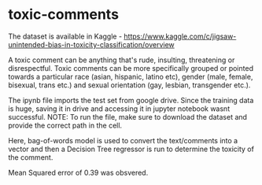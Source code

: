 # toxic-comments

The dataset is available in Kaggle - https://www.kaggle.com/c/jigsaw-unintended-bias-in-toxicity-classification/overview

A toxic comment can be anything that's rude, insulting, threatening or disrespectful. Toxic comments can be more specifically grouped or pointed towards a particular race (asian, hispanic, latino etc), gender (male, female, bisexual, trans etc.) and sexual orientation (gay, lesbian, transgender etc.).

The ipynb file imports the test set from google drive. Since the training data is huge, saving it in drive and accessing it in jupyter notebook wasnt successful. NOTE: To run the file, make sure to download the dataset and provide the correct path in the cell.

Here, bag-of-words model is used to convert the text/comments into a vector and then a Decision Tree regressor is run to determine the toxicity of the comment.

Mean Squared error of 0.39 was obsvered. 

